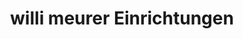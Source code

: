 ---
title: "willi meurer Einrichtungen"
url: /koeln/willi-meurer-einrichtungen/
shop: Raumausstattung
---